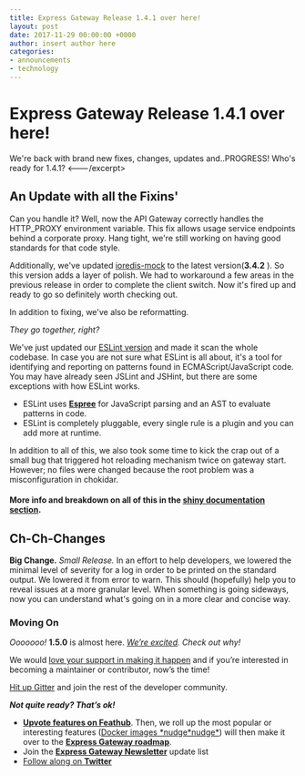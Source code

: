 ```yaml
---
title: Express Gateway Release 1.4.1 over here!
layout: post
date: 2017-11-29 00:00:00 +0000
author: insert author here
categories:
- announcements
- technology
---
```

# Express Gateway Release 1.4.1 over here!

<excerpt--->We're back with brand new fixes, changes, updates and..PROGRESS! Who's ready for 1.4.1?
<---/excerpt>

## An Update with all the Fixins'

Can you handle it? Well, now the API Gateway correctly handles the HTTP_PROXY environment variable. This fix allows usage service endpoints behind a corporate proxy.  Hang tight, we're still working on having good standards for that code style.

Additionally, we've updated [ioredis-mock](https://www.npmjs.com/package/ioredis-mock) to the latest version(**3.4.2** ). So this version adds a layer of polish. We had to workaround a few areas in the previous release in order to complete the client switch. Now it's fired up and ready to go so definitely worth checking out.

In addition to fixing, we've also be reformatting.

_They go together, right?_

We've just updated our [ESLint version](https://www.npmjs.com/package/eslint) and made it scan the whole codebase. In case you are not sure what ESLint is all about, it's a tool for identifying and reporting on patterns found in ECMAScript/JavaScript code. You may have already seen JSLint and JSHint, but there are some exceptions with how ESLint works.

* ESLint uses [**Espree**](https://github.com/eslint/espree) for JavaScript parsing and an AST to evaluate patterns in code.
* ESLint is completely pluggable, every single rule is a plugin and you can add more at runtime.

In addition to all of this, we also took some time to kick the crap out of a small bug that triggered hot reloading mechanism twice on gateway start. However; no files were changed because the root problem was a misconfiguration in chokidar.

#### More info and breakdown on all of this in the [**shiny documentation section**](https://www.express-gateway.io/docs/)**.**

## Ch-Ch-Changes

**Big Change.** _Small Release._ In an effort to help developers, we lowered the minimal level of severity for a log in order to be printed on the standard output. We lowered it from error to warn. This should (hopefully) help you to reveal issues at a more granular level. When something is going sideways, now you can understand what's going on in a more clear and concise way.

### Moving On

_Ooooooo!_ **1.5.0** is almost here. [_We’re excited_](https://github.com/ExpressGateway/express-gateway/milestone/6)_. Check out why!_

We would [love your support in making it happen](https://github.com/ExpressGateway/express-gateway) and if you’re interested in becoming a maintainer or contributor, now’s the time!

[Hit up Gitter](https://gitter.im/ExpressGateway/express-gateway) and join the rest of the developer community.

**_Not quite ready? That’s ok!_**

* [**Upvote features on Feathub**](https://feathub.com/ExpressGateway/express-gateway). Then, we roll up the most popular or interesting features ([Docker images \*nudge\*nudge\*](https://www.lunchbadger.com/official-docker-images-for-express-gateway/)) will then make it over to the [**Express Gateway roadmap**](https://github.com/ExpressGateway/express-gateway/milestones).
* Join the [**Express Gateway Newsletter**](http://eepurl.com/cVOqd5 ) update list
* [Follow along on **Twitter**](https://twitter.com/express_gateway)